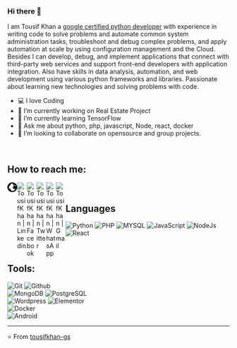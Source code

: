 ### Hi there 👋

I am Tousif Khan a [google certified python developer](https://www.coursera.org/account/accomplishments/professional-cert/JEY2MYBN8W3M) with experience in writing code to solve problems and automate common system administration tasks, troubleshoot and debug complex problems, and apply automation at scale by using configuration management and the Cloud. Besides I can develop, debug, and implement applications that connect with third-party web services and support front-end developers with application integration. Also have skills in data analysis, automation, and web development using various python frameworks and libraries. Passionate about learning new technologies and solving problems with code.
<br />

- 💻 I love Coding
- 🔭 I’m currently working on Real Estate Project
- 🌱 I’m currently learning TensorFlow
- 💬 Ask me about python, php, javascript, Node, react, docker
- 👯 I’m looking to collaborate on opensource and group projects.

<br />

## How to reach me:

[<img align="left" alt="TousifKhan" width="22px" src="https://raw.githubusercontent.com/iconic/open-iconic/master/svg/globe.svg" />](https://www.gnomicsolutions.com)
[<img align="left" alt="TousifKhan | Linkedin" width="22px" src="https://cdn.jsdelivr.net/npm/simple-icons@v3/icons/linkedin.svg" />](https://www.linkedin.com/)
[<img align="left" alt="TousifKhan | Facebook" width="22px" src="https://cdn.jsdelivr.net/npm/simple-icons@v3/icons/facebook.svg" />](https://www.facebook.com)
[<img align="left" alt="TousifKhan | Twitter" width="22px" src="https://cdn.jsdelivr.net/npm/simple-icons@v3/icons/twitter.svg" />](https://www.twitter.com)
[<img align="left" alt="TousifKhan | WhatsApp" width="22px" src="https://cdn.jsdelivr.net/npm/simple-icons@v3/icons/whatsapp.svg" />](https://wa.me/+923329736195)
[<img align="left" alt="TousifKhan | Gmail" width="22px" src="https://cdn.jsdelivr.net/npm/simple-icons@v3/icons/gmail.svg" />](mailto:tousifkhan.kpk@gmail.com)

<br /> 

## Languages

![Python](https://img.shields.io/badge/-Python-000000?style=flat&logo=python)
![PHP](https://img.shields.io/badge/-PHP-000000?style=flat&logo=php)
![MYSQL](https://img.shields.io/badge/-MySQL-000000?style=flat&logo=mysql)
![JavaScript](https://img.shields.io/badge/-JavaScript-000000?style=flat&logo=javascript)
![NodeJs](https://img.shields.io/badge/-Node-000000?style=flat&logo=Node.js)
![React](https://img.shields.io/badge/-React-000000?style=flat&logo=react)

<br />

## Tools:

![Git](https://img.shields.io/badge/-Git-000000?style=flat&logo=git)
![Github](https://img.shields.io/badge/-Github-000000?style=flat&logo=github) <br />
![MongoDB](https://img.shields.io/badge/-MongoDB-000000?style=flat&logo=mongodb)
![PostgreSQL](https://img.shields.io/badge/-PostgreSQL-000000?style=flat&logo=postgresql) <br />
![Wordpress](https://img.shields.io/badge/-WordPress-000000?style=flat&logo=wordpress)
![Elementor](https://img.shields.io/badge/-Elementor-000000?style=flat&logo=elementor)<br />
![Docker](https://img.shields.io/badge/-Docker-000000?style=flat&logo=docker)<br />
![Android](https://img.shields.io/badge/-Android-000000?style=flat&logo=android)


<!--
**tousifkhan-gs/tousifkhan-gs** is a ✨ _special_ ✨ repository because its `README.md` (this file) appears on your GitHub profile.

Here are some ideas to get you started:

- 💻 I love Coding
- 🔭 I’m currently working on Real Estate Project
- 🌱 I’m currently learning TensorFlow
- 👯 I’m looking to collaborate on opensource and group projects.
- 🤔 I’m looking for help with ...
- 💬 Ask me about ...
- 📫 How to reach me: ...
- 😄 Pronouns: ...
- ⚡ Fun fact: ...
-->

---
⭐️ From [tousifkhan-gs](https://github.com/tousifkhan-gs)
